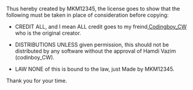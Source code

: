 Thus hereby created by MKM12345, the license goes to show that the following must be taken in place of consideration before copying:

- CREDIT
ALL, and I mean ALL credit goes to my freind,[Codingboy_CW](https://github.com/hamdivazim) who is the original creator.

- DISTRIBUTIONS
UNLESS given permission, this should not be distributed by any software without the approval of Hamdi Vazim (codinboy_CW).
- LAW
NONE of this is bound to the law, just Made by MKM12345.

Thank you for your time.
